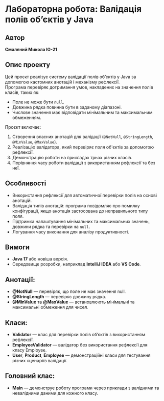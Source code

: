 # Лабораторна робота: Валідація полів об’єктів у Java

## **Автор**
**Смаляний Микола ІО-21**

## **Опис проекту**
Цей проєкт реалізує систему валідації полів об’єктів у Java за допомогою кастомних анотацій і механізму рефлексії.  
Програма перевіряє дотримання умов, накладених на значення полів класів, таких як:
- Поле не може бути `null`.
- Довжина рядка повинна бути в заданому діапазоні.
- Числове значення має відповідати мінімальним та максимальним обмеженням.  

Проєкт включає:  
1. Створення власних анотацій для валідації (`@NotNull`, `@StringLength`, `@MinValue`, `@MaxValue`).  
2. Реалізацію валідатора, який перевіряє поля об'єктів за допомогою рефлексії.  
3. Демонстрацію роботи на прикладах трьох різних класів.  
4. Порівняння часу роботи валідації з використанням рефлексії та без неї.  

## **Особливості**
- Використання рефлексії для автоматичної перевірки полів на основі анотацій.  
- Валідація типів анотацій: програма повідомляє про помилку конфігурації, якщо анотація застосована до неправильного типу поля.  
- Підтримка налаштування мінімальних та максимальних значень, довжини рядка та перевірки на `null`.  
- Логування часу виконання для аналізу продуктивності.  

## **Вимоги**
- **Java 17** або новіша версія.  
- Середовище розробки, наприклад **IntelliJ IDEA** або **VS Code**.  

## Анотації:

- **@NotNull** — перевіряє, що поле не має значення null.
- **@StringLength** — перевіряє довжину рядка.
- **@MinValue** та **@MaxValue** — встановлюють мінімальні та максимальні обмеження для чисел.

## Класи:

- **Validator** — клас для перевірки полів об’єктів з використанням рефлексії.
- **EmployeeValidator** — валідатор без використання рефлексії для класу Employee.
- **User**, **Product**, **Employee** — демонстраційні класи для тестування різних сценаріїв валідації.

## Головний клас:

- **Main** — демонструє роботу програми через приклади з валідними та невалідними даними для кожного класу.